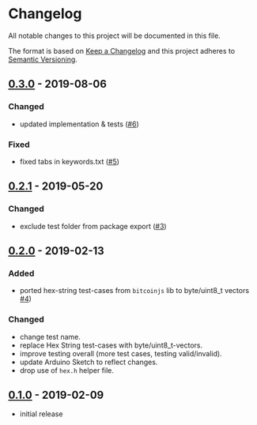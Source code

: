 # Changelog

All notable changes to this project will be documented in this file.

The format is based on [Keep a Changelog](http://keepachangelog.com/en/1.0.0/)
and this project adheres to [Semantic Versioning](http://semver.org/spec/v2.0.0.html).

## [0.3.0] - 2019-08-06
### Changed
-   updated implementation & tests ([#6])

### Fixed
-   fixed tabs in keywords.txt ([#5])

## [0.2.1] - 2019-05-20
### Changed
-   exclude test folder from package export ([#3])

## [0.2.0] - 2019-02-13
### Added
-   ported hex-string test-cases from `bitcoinjs` lib to byte/uint8_t vectors [#4])

### Changed
-   change test name.
-   replace Hex String test-cases with byte/uint8_t-vectors.
-   improve testing overall (more test cases, testing valid/invalid).
-   update Arduino Sketch to reflect changes.
-   drop use of `hex.h` helper file.

## [0.1.0] - 2019-02-09
-   initial release

[0.1.0]: https://github.com/sleepdefic1t/BIP66/releases/tag/0.1.0
[#4]: https://github.com/sleepdefic1t/BIP66/pull/4
[0.2.0]: https://github.com/ArkEcosystem/cpp-client/compare/0.1.0...0.2.0
[#3]: https://github.com/sleepdefic1t/BIP66/pull/3
[0.2.1]: https://github.com/ArkEcosystem/cpp-client/compare/0.2.0...0.2.1
[#5]: https://github.com/sleepdefic1t/BIP66/pull/5
[#6]: https://github.com/sleepdefic1t/BIP66/pull/6
[0.3.0]: https://github.com/ArkEcosystem/cpp-client/compare/0.2.0...0.3.0
